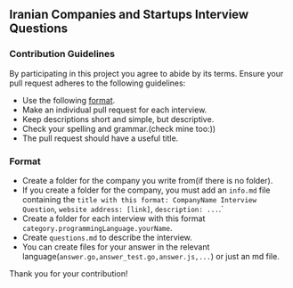 ## Iranian Companies and Startups Interview Questions

### Contribution Guidelines

By participating in this project you agree to abide by its terms.
Ensure your pull request adheres to the following guidelines:

- Use the following [format](###format).
- Make an individual pull request for each interview.
- Keep descriptions short and simple, but descriptive.
- Check your spelling and grammar.(check mine too:))
- The pull request should have a useful title.

### Format

- Create a folder for the company you write from(if there is no folder).
- If you create a folder for the company, you must add an `info.md` file containing the `title with this format: CompanyName Interview Question`, `website address: [link]`, `description: ...`.`
- Create a folder for each interview with this format `category.programmingLanguage.yourName`.
- Create `questions.md` to describe the interview.
- You can create files for your answer in the relevant language(`answer.go,answer_test.go,answer.js,...`) or just an md file.

Thank you for your contribution!
